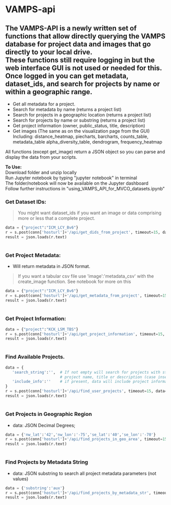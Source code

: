 VAMPS-api
=========
The VAMPS-API is a newly written set of functions that allow directly querying  the VAMPS database for project data and images that go directly to your local drive.  
These functions still require logging in but the web interface GUI is not used or needed for this.   
Once logged in you can get metadata, dataset_ids, and search for projects by name or within a geographic range.
--------------

* Get all metadata for a project.
* Search for metadata by name (returns a project list)
* Search for projects in a geographic location (returns a project list)
* Search for projects by name or substring (returns a project list)
* Get project information (owner, public_status, title, description)
* Get images (The same as on the visualization page from the GUI)
    Including: distance_heatmap, piecharts, barcharts, counts_table, metadata_table 
      alpha_diversity_table, dendrogram, frequency_heatmap  
    
All functions (except get_image) return a JSON object so you can parse and display the data from your scripts. 


**To Use:**  
Download folder and unzip locally   
Run Jupyter notebook by typing "jupyter notebook" in terminal  
The folder/notebook will now be available on the Jupyter dashboard   
Follow further instructions in "using_VAMPS_API_for_MVCO_datasets.ipynb"  

### Get Dataset IDs:
> You might want dataset_ids if you want an image or data comprising
> more or less that a complete project.
```python
data = {"project":"ICM_LCY_Bv6"}
r = s.post(conn['hosturl']+'/api/get_dids_from_project', timeout=15, data=data)  
result = json.loads(r.text)
```
#
### Get Project Metadata:
* Will return metadata in JSON format. 
> If you want a tabular csv file use 'image':'metadata_csv' with the create_image function.
> See notebook for more on this
```python
data = {"project":"ICM_LCY_Bv6"} 
r = s.post(conn['hosturl']+'/api/get_metadata_from_project', timeout=15, data=data)  
result = json.loads(r.text)
```
#
### Get Project Information:
```python
data = {"project":"KCK_LSM_TBS"}
r = s.post(conn['hosturl']+'/api/get_project_information', timeout=15, data=data)  
result = json.loads(r.text)
```
#
### Find Available Projects.
 ```python
 data = {
    'search_string':'',  # If not empty will search for projects with string in 
                         # project name, title or description (case insensitive)
    'include_info':''    # if present, data will include project information
 }
 r = s.post(conn['hosturl']+'/api/find_user_projects', timeout=15, data=data) 
 result = json.loads(r.text)
 ```
#
### Get Projects in Geographic Region
 * data: JSON Decimal Degrees; 
```python 
data = {'nw_lat':'42','nw_lon':'-75','se_lat':'40','se_lon':'-70'}
r = s.post(conn['hosturl']+'/api/find_projects_in_geo_area', timeout=15, data=data)  
result = json.loads(r.text)
```
#
### Find Projects by Metadata String
 * data: JSON substring to search all project metadata parameters (not values)
```python 
data = {'substring':'aux'}
r = s.post(conn['hosturl']+'/api/find_projects_by_metadata_str', timeout=15, data=data)  
result = json.loads(r.text)
```

